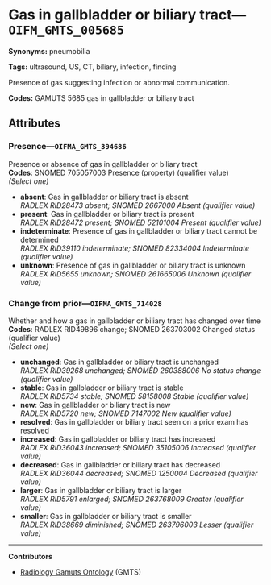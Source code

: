 # Gas in gallbladder or biliary tract—`OIFM_GMTS_005685`

**Synonyms:** pneumobilia

**Tags:** ultrasound, US, CT, biliary, infection, finding

Presence of gas suggesting infection or abnormal communication.

**Codes:** GAMUTS 5685 gas in gallbladder or biliary tract

## Attributes

### Presence—`OIFMA_GMTS_394686`

Presence or absence of gas in gallbladder or biliary tract  
**Codes**: SNOMED 705057003 Presence (property) (qualifier value)  
*(Select one)*

- **absent**: Gas in gallbladder or biliary tract is absent  
_RADLEX RID28473 absent; SNOMED 2667000 Absent (qualifier value)_
- **present**: Gas in gallbladder or biliary tract is present  
_RADLEX RID28472 present; SNOMED 52101004 Present (qualifier value)_
- **indeterminate**: Presence of gas in gallbladder or biliary tract cannot be determined  
_RADLEX RID39110 indeterminate; SNOMED 82334004 Indeterminate (qualifier value)_
- **unknown**: Presence of gas in gallbladder or biliary tract is unknown  
_RADLEX RID5655 unknown; SNOMED 261665006 Unknown (qualifier value)_

### Change from prior—`OIFMA_GMTS_714028`

Whether and how a gas in gallbladder or biliary tract has changed over time  
**Codes**: RADLEX RID49896 change; SNOMED 263703002 Changed status (qualifier value)  
*(Select one)*

- **unchanged**: Gas in gallbladder or biliary tract is unchanged  
_RADLEX RID39268 unchanged; SNOMED 260388006 No status change (qualifier value)_
- **stable**: Gas in gallbladder or biliary tract is stable  
_RADLEX RID5734 stable; SNOMED 58158008 Stable (qualifier value)_
- **new**: Gas in gallbladder or biliary tract is new  
_RADLEX RID5720 new; SNOMED 7147002 New (qualifier value)_
- **resolved**: Gas in gallbladder or biliary tract seen on a prior exam has resolved  
- **increased**: Gas in gallbladder or biliary tract has increased  
_RADLEX RID36043 increased; SNOMED 35105006 Increased (qualifier value)_
- **decreased**: Gas in gallbladder or biliary tract has decreased  
_RADLEX RID36044 decreased; SNOMED 1250004 Decreased (qualifier value)_
- **larger**: Gas in gallbladder or biliary tract is larger  
_RADLEX RID5791 enlarged; SNOMED 263768009 Greater (qualifier value)_
- **smaller**: Gas in gallbladder or biliary tract is smaller  
_RADLEX RID38669 diminished; SNOMED 263796003 Lesser (qualifier value)_

---

**Contributors**

- [Radiology Gamuts Ontology](https://gamuts.net/) (GMTS)